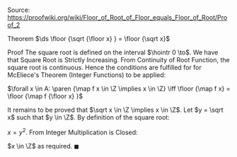 # 

Source: https://proofwiki.org/wiki/Floor_of_Root_of_Floor_equals_Floor_of_Root/Proof_2

Theorem
$\ds \floor {\sqrt {\floor x} } = \floor {\sqrt x}$


Proof
The square root is defined on the interval $\hointr 0 \to$.
We have that Square Root is Strictly Increasing.
From Continuity of Root Function, the square root is continuous.
Hence the conditions are fulfilled for for McEliece's Theorem (Integer Functions) to be applied:

$\forall x \in A: \paren {\map f x \in \Z \implies x \in \Z} \iff \floor {\map f x} = \floor {\map f {\floor x} }$

It remains to be proved that $\sqrt x \in \Z \implies x \in \Z$.
Let $y = \sqrt x$ such that $y \in \Z$.
By definition of the square root:

$x = y^2$.
From Integer Multiplication is Closed:

$x \in \Z$
as required.
$\blacksquare$





